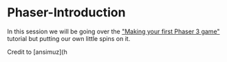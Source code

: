 # Phaser-Introduction
In this session we will be going over the ["Making your first Phaser 3 game"](http://phaser.io/tutorials/making-your-first-phaser-3-game) tutorial but putting our own little spins on it.

Credit to [ansimuz](h